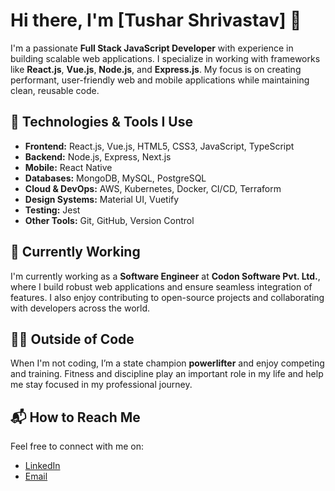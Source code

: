 # Hi there, I'm [Tushar Shrivastav] 👋

I'm a passionate **Full Stack JavaScript Developer** with experience in building scalable web applications. I specialize in working with frameworks like **React.js**, **Vue.js**, **Node.js**, and **Express.js**. My focus is on creating performant, user-friendly web and mobile applications while maintaining clean, reusable code.

## 🚀 Technologies & Tools I Use

- **Frontend:** React.js, Vue.js, HTML5, CSS3, JavaScript, TypeScript
- **Backend:** Node.js, Express, Next.js
- **Mobile:** React Native
- **Databases:** MongoDB, MySQL, PostgreSQL
- **Cloud & DevOps:** AWS, Kubernetes, Docker, CI/CD, Terraform
- **Design Systems:** Material UI, Vuetify
- **Testing:** Jest
- **Other Tools:** Git, GitHub, Version Control

## 💼 Currently Working

I'm currently working as a **Software Engineer** at **Codon Software Pvt. Ltd.**, where I build robust web applications and ensure seamless integration of features. I also enjoy contributing to open-source projects and collaborating with developers across the world.

## 🏋️‍♂️ Outside of Code

When I'm not coding, I’m a state champion **powerlifter** and enjoy competing and training. Fitness and discipline play an important role in my life and help me stay focused in my professional journey.

## 📬 How to Reach Me

Feel free to connect with me on:

- [LinkedIn](https://www.linkedin.com/in/tushar-shrivastav1)
- [Email](mailto:tusharshrivastav96@gmail.com)
